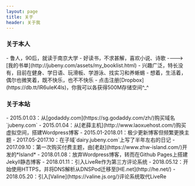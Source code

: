 ```yaml
---
layout: page 
title: 关于
header: 关于我
---
```

<h3>关于本人</h3>
- 鲁人，90后，就读于南京大学
- 好读书，不求甚解，喜欢小说、诗歌 ----> [我的书单](http://jubeny.com/assets/my_booklist.html)
- 兴趣广泛，特长没有，目前在健身、学日语、玩滑板、学游泳、找实习和养蜥蜴
- 想着，生活着，偶尔也微笑着，既不快乐，也不不快乐
- 点击注册[Dropbox](https://db.tt/IR6uIeK4ls)，你我可以各获得500M存储空间^_^

<h3>关于本站</h3>
- 2015.01.03：从[godaddy.com](https://sg.godaddy.com/zh/)购买域名`jubeny.com`
- 2015.01.04：从[老薛主机](http://www.laoxuehost.com/)购买虚拟空间，搭建Wordpress博客
- 2015.01-2018.01：极少更新博客但频繁更换主题
- 2017.05-2017.10：在子域`dairy.jubeny.com`上写了半年左右的日记
- 2017.09.10：第一次购买付费主题，由[老赵](https://www.zhw-island.com/)开发的*Island*
- 2018.01.08：放弃Wordpress博客，转而在Github Pages上搭建Jekyll静态博客
- 2018.01.11：引入LiveRe作为第三方评论系统 
- 2018.05.12：开始使用HTTPS，并将DNS解析从DNSPod迁移至[HE.net](http://he.net/)
- 2018.05.20：引入[Valine](https://valine.js.org/)评论系统取代LiveRe
